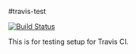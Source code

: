 #travis-test

[![Build Status](https://travis-ci.org/raggleton/travis-test.svg?branch=master)](https://travis-ci.org/raggleton/travis-test)

This is for testing setup for Travis CI.
